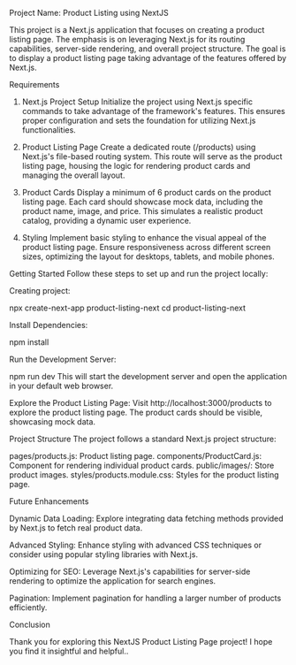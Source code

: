 Project Name: Product Listing using NextJS

This project is a Next.js application that focuses on creating a product listing page. The emphasis is on leveraging Next.js for its routing capabilities, server-side rendering, and overall project structure. The goal is to display a product listing page taking advantage of the features offered by Next.js.

Requirements

1. Next.js Project Setup
Initialize the project using Next.js specific commands to take advantage of the framework's features. This ensures proper configuration and sets the foundation for utilizing Next.js functionalities.

2. Product Listing Page
Create a dedicated route (/products) using Next.js's file-based routing system. This route will serve as the product listing page, housing the logic for rendering product cards and managing the overall layout.

3. Product Cards
Display a minimum of 6 product cards on the product listing page. Each card should showcase mock data, including the product name, image, and price. This simulates a realistic product catalog, providing a dynamic user experience.

4. Styling
Implement basic styling to enhance the visual appeal of the product listing page. Ensure responsiveness across different screen sizes, optimizing the layout for desktops, tablets, and mobile phones.

Getting Started
Follow these steps to set up and run the project locally:

Creating project:

npx create-next-app product-listing-next
cd product-listing-next

Install Dependencies:

npm install

Run the Development Server:

npm run dev
This will start the development server and open the application in your default web browser.

Explore the Product Listing Page:
Visit http://localhost:3000/products to explore the product listing page. The product cards should be visible, showcasing mock data.

Project Structure
The project follows a standard Next.js project structure:

pages/products.js: Product listing page.
components/ProductCard.js: Component for rendering individual product cards.
public/images/: Store product images.
styles/products.module.css: Styles for the product listing page.

Future Enhancements

Dynamic Data Loading:
Explore integrating data fetching methods provided by Next.js to fetch real product data.

Advanced Styling:
Enhance styling with advanced CSS techniques or consider using popular styling libraries with Next.js.

Optimizing for SEO:
Leverage Next.js's capabilities for server-side rendering to optimize the application for search engines.

Pagination:
Implement pagination for handling a larger number of products efficiently.

Conclusion

Thank you for exploring this NextJS Product Listing Page project! I hope you find it insightful and helpful..